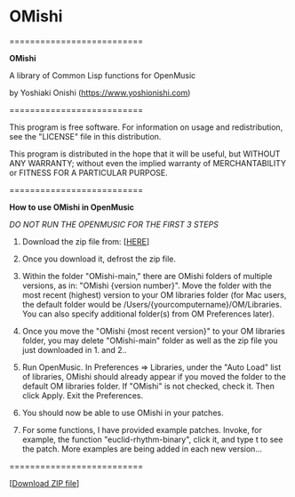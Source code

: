 # OMishi
==========================

**OMishi**

A library of Common Lisp functions for OpenMusic

by Yoshiaki Onishi (https://www.yoshionishi.com)

==========================

This program is free software. For information on usage and redistribution, see the "LICENSE" file in this distribution.

This program is distributed in the hope that it will be useful, but WITHOUT ANY WARRANTY; without even the implied warranty of MERCHANTABILITY or FITNESS FOR A PARTICULAR PURPOSE. 

==========================

**How to use OMishi in OpenMusic**

*DO NOT RUN THE OPENMUSIC FOR THE FIRST 3 STEPS*

1.  Download the zip file from: [[HERE](https://github.com/yoshiakionishi/OMishi/archive/refs/heads/main.zip)]

2.  Once you download it, defrost the zip file. 

3.  Within the folder "OMishi-main," there are OMishi folders of multiple versions, as in: "OMishi {version number}". Move the folder with the most recent (highest) version to your OM libraries folder (for Mac users, the default folder would be   /Users/{yourcomputername}/OM/Libraries. You can also specify additional folder(s) from  OM Preferences later).
    
4.  Once you move the "OMishi {most recent version}" to your OM libraries folder, you may delete "OMishi-main" folder as well as the zip file you just downloaded in 1. and 2..

5.  Run OpenMusic. In Preferences => Libraries, under the "Auto Load" list of libraries, OMishi should already appear if you moved the folder to the default OM libraries folder. If "OMishi" is not checked, check it. Then click Apply. Exit the Preferences.

6.  You should now be able to use OMishi in your patches.

7.  For some functions, I have provided example patches. Invoke, for example, the function "euclid-rhythm-binary", click it, and type t to see the patch. More examples are being added in each new version...


==========================

[[Download ZIP file](https://github.com/yoshiakionishi/OMishi/archive/refs/heads/main.zip)]
